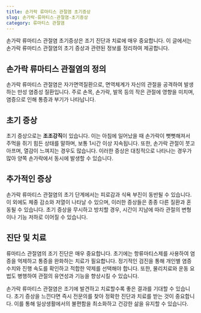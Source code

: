 ```yaml
---
title: 손가락 류마티스 관절염 초기증상
slug: 손가락-류마티스-관절염-초기증상
category: 류마티스 관절염
---
```


손가락 류마티스 관절염 초기증상은 조기 진단과 치료에 매우 중요합니다. 이 글에서는 손가락 류마티스 관절염의 초기 증상과 관련된 정보를 정리하여 제공합니다.

## 손가락 류마티스 관절염의 정의

손가락 류마티스 관절염은 자가면역질환으로, 면역체계가 자신의 관절을 공격하여 발생하는 만성 염증성 질환입니다. 주로 손목, 손가락, 발목 등의 작은 관절에 영향을 미치며, 염증으로 인해 통증과 부기가 나타납니다.

## 초기 증상

초기 증상으로는 **조조강직**이 있습니다. 이는 아침에 일어났을 때 손가락이 뻣뻣해져서 주먹을 쥐기 힘든 상태를 말하며, 보통 1시간 이상 지속됩니다. 또한, 손가락 관절이 붓고 아프며, 열감이 느껴지는 경우도 많습니다. 이러한 증상은 대칭적으로 나타나는 경우가 많아 양쪽 손가락에서 동시에 발생할 수 있습니다.

## 추가적인 증상

손가락 류마티스 관절염의 초기 단계에서는 피로감과 식욕 부진이 동반될 수 있습니다. 이 외에도 체중 감소와 저열이 나타날 수 있으며, 이러한 증상들은 종종 다른 질환과 혼동될 수 있습니다. 초기 증상을 무시하고 방치할 경우, 시간이 지남에 따라 관절의 변형이나 기능 저하로 이어질 수 있습니다.

## 진단 및 치료

류마티스 관절염의 조기 진단은 매우 중요합니다. 초기에는 항류마티스제를 사용하여 염증을 억제하고 통증을 완화하는 치료가 필요합니다. 정기적인 검진을 통해 개인별 염증 수치와 진행 속도를 확인하고 적합한 약제를 선택해야 합니다. 또한, 물리치료와 운동 요법도 병행하여 관절의 유연성과 기능을 향상시킬 수 있습니다.

손가락 류마티스 관절염은 조기에 발견하고 치료할수록 좋은 결과를 기대할 수 있습니다. 초기 증상을 느낀다면 즉시 전문의를 찾아 정확한 진단과 치료를 받는 것이 중요합니다. 이를 통해 일상생활에서의 불편함을 최소화하고 건강한 삶을 유지할 수 있습니다.